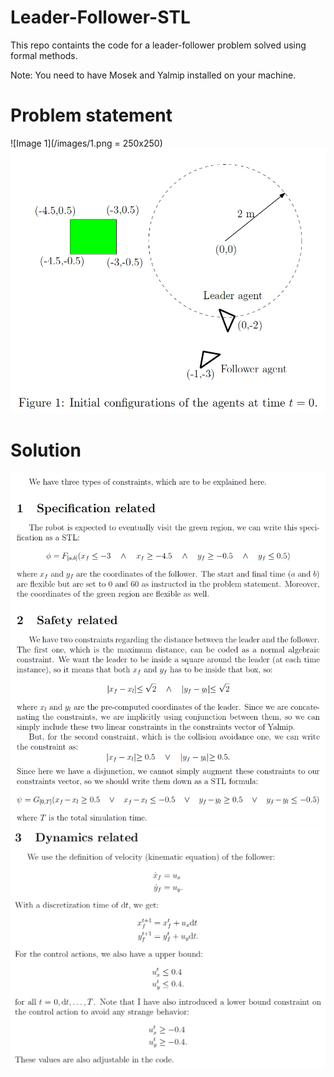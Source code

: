 # Leader-Follower-STL
This repo containts the code for a leader-follower problem solved using formal methods.

Note: You need to have Mosek and Yalmip installed on your machine.

# Problem statement
![Image 1](/images/1.png = 250x250)
![Image 1](/images/2.png)

# Solution
![Image 1](/images/3.png)
![Image 1](/images/4.png)
